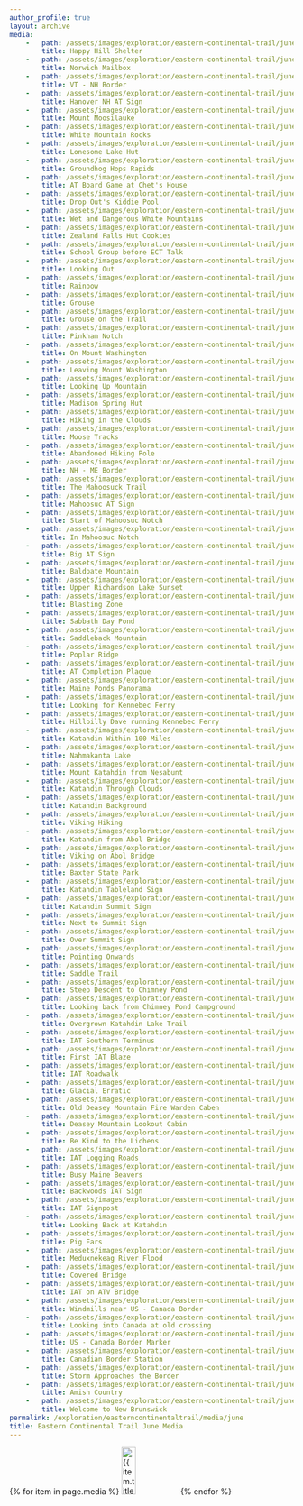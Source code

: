 ```yaml
---
author_profile: true
layout: archive
media:
    -   path: /assets/images/exploration/eastern-continental-trail/june/small/1-1.jpg
        title: Happy Hill Shelter
    -   path: /assets/images/exploration/eastern-continental-trail/june/small/1-2.jpg
        title: Norwich Mailbox
    -   path: /assets/images/exploration/eastern-continental-trail/june/small/1-3.jpg
        title: VT - NH Border
    -   path: /assets/images/exploration/eastern-continental-trail/june/small/1-4.jpg
        title: Hanover NH AT Sign
    -   path: /assets/images/exploration/eastern-continental-trail/june/small/3-1.jpg
        title: Mount Moosilauke
    -   path: /assets/images/exploration/eastern-continental-trail/june/small/4-1.jpg
        title: White Mountain Rocks
    -   path: /assets/images/exploration/eastern-continental-trail/june/small/4-2.jpg
        title: Lonesome Lake Hut
    -   path: /assets/images/exploration/eastern-continental-trail/june/small/4-3.jpg
        title: Groundhog Hops Rapids
    -   path: /assets/images/exploration/eastern-continental-trail/june/small/4-4.jpg
        title: AT Board Game at Chet's House
    -   path: /assets/images/exploration/eastern-continental-trail/june/small/5-1.jpg
        title: Drop Out's Kiddie Pool
    -   path: /assets/images/exploration/eastern-continental-trail/june/small/5-2.jpg
        title: Wet and Dangerous White Mountains
    -   path: /assets/images/exploration/eastern-continental-trail/june/small/5-3.jpg
        title: Zealand Falls Hut Cookies
    -   path: /assets/images/exploration/eastern-continental-trail/june/small/5-4.jpg
        title: School Group before ECT Talk
    -   path: /assets/images/exploration/eastern-continental-trail/june/small/6-1.jpg
        title: Looking Out
    -   path: /assets/images/exploration/eastern-continental-trail/june/small/6-2.jpg
        title: Rainbow
    -   path: /assets/images/exploration/eastern-continental-trail/june/small/6-3.jpg
        title: Grouse
    -   path: /assets/images/exploration/eastern-continental-trail/june/small/6-4.jpg
        title: Grouse on the Trail
    -   path: /assets/images/exploration/eastern-continental-trail/june/small/6-5.jpg
        title: Pinkham Notch
    -   path: /assets/images/exploration/eastern-continental-trail/june/small/6-6.jpg
        title: On Mount Washington
    -   path: /assets/images/exploration/eastern-continental-trail/june/small/6-7.jpg
        title: Leaving Mount Washington
    -   path: /assets/images/exploration/eastern-continental-trail/june/small/6-8.jpg
        title: Looking Up Mountain
    -   path: /assets/images/exploration/eastern-continental-trail/june/small/6-9.jpg
        title: Madison Spring Hut
    -   path: /assets/images/exploration/eastern-continental-trail/june/small/7-1.jpg
        title: Hiking in the Clouds
    -   path: /assets/images/exploration/eastern-continental-trail/june/small/7-2.jpg
        title: Moose Tracks
    -   path: /assets/images/exploration/eastern-continental-trail/june/small/8-1.jpg
        title: Abandoned Hiking Pole
    -   path: /assets/images/exploration/eastern-continental-trail/june/small/9-1.jpg
        title: NH - ME Border
    -   path: /assets/images/exploration/eastern-continental-trail/june/small/9-2.jpg
        title: The Mahoosuck Trail
    -   path: /assets/images/exploration/eastern-continental-trail/june/small/9-3.jpg
        title: Mahoosuc AT Sign
    -   path: /assets/images/exploration/eastern-continental-trail/june/small/9-4.jpg
        title: Start of Mahoosuc Notch
    -   path: /assets/images/exploration/eastern-continental-trail/june/small/9-5.jpg
        title: In Mahoosuc Notch
    -   path: /assets/images/exploration/eastern-continental-trail/june/small/9-6.jpg
        title: Big AT Sign
    -   path: /assets/images/exploration/eastern-continental-trail/june/small/10-1.jpg
        title: Baldpate Mountain
    -   path: /assets/images/exploration/eastern-continental-trail/june/small/10-2.jpg
        title: Upper Richardson Lake Sunset
    -   path: /assets/images/exploration/eastern-continental-trail/june/small/11-1.jpg
        title: Blasting Zone
    -   path: /assets/images/exploration/eastern-continental-trail/june/small/11-2.jpg
        title: Sabbath Day Pond
    -   path: /assets/images/exploration/eastern-continental-trail/june/small/11-3.jpg
        title: Saddleback Mountain
    -   path: /assets/images/exploration/eastern-continental-trail/june/small/12-1.jpg
        title: Poplar Ridge
    -   path: /assets/images/exploration/eastern-continental-trail/june/small/12-2.jpg
        title: AT Completion Plaque
    -   path: /assets/images/exploration/eastern-continental-trail/june/small/14-1.jpg
        title: Maine Ponds Panorama
    -   path: /assets/images/exploration/eastern-continental-trail/june/small/15-1.jpg
        title: Looking for Kennebec Ferry
    -   path: /assets/images/exploration/eastern-continental-trail/june/small/15-2.jpg
        title: Hillbilly Dave running Kennebec Ferry
    -   path: /assets/images/exploration/eastern-continental-trail/june/small/17-1.jpg
        title: Katahdin Within 100 Miles
    -   path: /assets/images/exploration/eastern-continental-trail/june/small/18-1.jpg
        title: Nahmakanta Lake
    -   path: /assets/images/exploration/eastern-continental-trail/june/small/18-2.jpg
        title: Mount Katahdin from Nesabunt
    -   path: /assets/images/exploration/eastern-continental-trail/june/small/19-1.jpg
        title: Katahdin Through Clouds
    -   path: /assets/images/exploration/eastern-continental-trail/june/small/19-2.jpg
        title: Katahdin Background
    -   path: /assets/images/exploration/eastern-continental-trail/june/small/19-3.jpg
        title: Viking Hiking
    -   path: /assets/images/exploration/eastern-continental-trail/june/small/19-4.jpg
        title: Katahdin from Abol Bridge
    -   path: /assets/images/exploration/eastern-continental-trail/june/small/19-5.jpg
        title: Viking on Abol Bridge
    -   path: /assets/images/exploration/eastern-continental-trail/june/small/19-6.jpg
        title: Baxter State Park
    -   path: /assets/images/exploration/eastern-continental-trail/june/small/20-1.jpg
        title: Katahdin Tableland Sign
    -   path: /assets/images/exploration/eastern-continental-trail/june/small/20-2.jpg
        title: Katahdin Summit Sign
    -   path: /assets/images/exploration/eastern-continental-trail/june/small/20-3.jpg
        title: Next to Summit Sign
    -   path: /assets/images/exploration/eastern-continental-trail/june/small/20-4.jpg
        title: Over Summit Sign
    -   path: /assets/images/exploration/eastern-continental-trail/june/small/20-5.jpg
        title: Pointing Onwards
    -   path: /assets/images/exploration/eastern-continental-trail/june/small/20-6.jpg
        title: Saddle Trail
    -   path: /assets/images/exploration/eastern-continental-trail/june/small/20-7.jpg
        title: Steep Descent to Chimney Pond
    -   path: /assets/images/exploration/eastern-continental-trail/june/small/20-8.jpg
        title: Looking back from Chimney Pond Campground
    -   path: /assets/images/exploration/eastern-continental-trail/june/small/20-9.jpg
        title: Overgrown Katahdin Lake Trail
    -   path: /assets/images/exploration/eastern-continental-trail/june/small/20-10.jpg
        title: IAT Southern Terminus
    -   path: /assets/images/exploration/eastern-continental-trail/june/small/20-11.jpg
        title: First IAT Blaze
    -   path: /assets/images/exploration/eastern-continental-trail/june/small/20-12.jpg
        title: IAT Roadwalk
    -   path: /assets/images/exploration/eastern-continental-trail/june/small/21-1.jpg
        title: Glacial Erratic
    -   path: /assets/images/exploration/eastern-continental-trail/june/small/21-2.jpg
        title: Old Deasey Mountain Fire Warden Caben
    -   path: /assets/images/exploration/eastern-continental-trail/june/small/21-3.jpg
        title: Deasey Mountain Lookout Cabin
    -   path: /assets/images/exploration/eastern-continental-trail/june/small/21-4.jpg
        title: Be Kind to the Lichens
    -   path: /assets/images/exploration/eastern-continental-trail/june/small/21-5.jpg
        title: IAT Logging Roads
    -   path: /assets/images/exploration/eastern-continental-trail/june/small/21-6.jpg
        title: Busy Maine Beavers
    -   path: /assets/images/exploration/eastern-continental-trail/june/small/21-7.jpg
        title: Backwoods IAT Sign
    -   path: /assets/images/exploration/eastern-continental-trail/june/small/22-1.jpg
        title: IAT Signpost
    -   path: /assets/images/exploration/eastern-continental-trail/june/small/22-2.jpg
        title: Looking Back at Katahdin
    -   path: /assets/images/exploration/eastern-continental-trail/june/small/25-1.jpg
        title: Pig Ears
    -   path: /assets/images/exploration/eastern-continental-trail/june/small/26-1.jpg
        title: Meduxnekeag River Flood
    -   path: /assets/images/exploration/eastern-continental-trail/june/small/26-2.jpg
        title: Covered Bridge
    -   path: /assets/images/exploration/eastern-continental-trail/june/small/29-1.jpg
        title: IAT on ATV Bridge
    -   path: /assets/images/exploration/eastern-continental-trail/june/small/29-2.jpg
        title: Windmills near US - Canada Border
    -   path: /assets/images/exploration/eastern-continental-trail/june/small/29-3.jpg
        title: Looking into Canada at old crossing
    -   path: /assets/images/exploration/eastern-continental-trail/june/small/29-4.jpg
        title: US - Canada Border Marker
    -   path: /assets/images/exploration/eastern-continental-trail/june/small/29-5.jpg
        title: Canadian Border Station
    -   path: /assets/images/exploration/eastern-continental-trail/june/small/29-6.jpg
        title: Storm Approaches the Border
    -   path: /assets/images/exploration/eastern-continental-trail/june/small/30-1.jpg
        title: Amish Country
    -   path: /assets/images/exploration/eastern-continental-trail/june/small/30-2.jpg
        title: Welcome to New Brunswick
permalink: /exploration/easterncontinentaltrail/media/june
title: Eastern Continental Trail June Media
---
```

<style type="text/css" rel="stylesheet">
    .photo-gallery {
        display: inline-table;
    }
    .photo-gallery img {
        height: 6em;
        object-fit: cover;
        width: 25%;
    }
</style>
<div class="photo-gallery">
{% for item in page.media %}
    <a href="{{ item.path | replace: 'small', 'large' }}"><img alt="{{ item.title }}" src="{{ item.path }}"></a>
{% endfor %}
</div>
